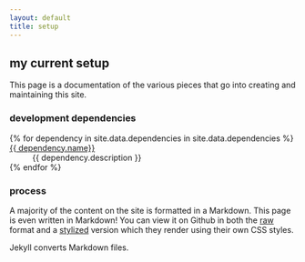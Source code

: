 ```yaml
---
layout: default
title: setup
---
```

## my current setup

This page is a documentation of the various pieces that go into creating and maintaining this site.

### development dependencies

<dl>
{% for dependency in site.data.dependencies in site.data.dependencies %}
  <dt><a href="{{ dependency.link }}" target="_blank">{{ dependency.name}}</a></dt>
  <dd>{{ dependency.description }}</dd>
{% endfor %}
</dl>

### process

A majority of the content on the site is formatted in a Markdown.  This page is even written in Markdown!  You can view it on Github in both the [raw][md-raw] format and a [stylized][md-github] version which they render using their own CSS styles.

[md-raw]: https://raw.github.com/stvnjacobs/blog/master/setup.md      "uncompiled .md source of this page.  neat!"
[md-github]: https://github.com/stvnjacobs/blog/blob/master/setup.md  "styled using github flavored markdown.  neat!"

Jekyll converts Markdown files.